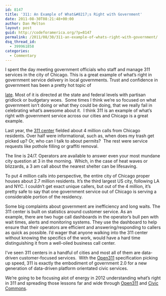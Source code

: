 ```yaml
---
id: 8147
title: '311: An Example of What&#8217;s Right with Government'
date: 2011-08-30T08:21:48+00:00
author: Dan Melton
layout: post
guid: http://codeforamerica.org/?p=8147
permalink: /2011/08/30/311-an-example-of-whats-right-with-government/
dsq_thread_id:
  - 399961858
categories:
  - Commentary
---
```

I spent the day meeting government officials who staff and manage 311 services in the city of Chicago. This is a great example of what&#8217;s right in government service delivery in local governments. <!--more-->Trust and confidence in government has been a pretty hot topic of 

[late](http://www.nytimes.com/2011/08/05/world/europe/05iht-letter05.html). Most of it is directed at the state and federal levels with partisan gridlock or budgetary woes.  Some times I think we&#8217;re so focused on what government isn&#8217;t doing or what they could be doing, that we really fail in celebrating what&#8217;s awesome about it.  I think 311 is an example of what&#8217;s right with government service across our cities and Chicago is a great example.

Last year, the [311 center](http://www.cityofchicago.org/city/en/depts/311.html) fielded about 4 million calls from Chicago residents. Over half were informational, such as, when does my trash get picked up? Or, who can I talk to about permits?  The rest were service requests like pothole filling or graffiti removal.

The line is 24/7. Operators are available to answer even your most mundane city question at 3 in the morning.  Which, in the case of heat waves or blizzards, a 3 am call about the nearest shelter can be lifesaving.

To put 4 million calls into perspective, the entire city of Chicago proper houses about 2.7 million residents. It&#8217;s the third largest US city, following LA and NYC. I couldn&#8217;t get exact unique callers, but out of the 4 million, it&#8217;s pretty safe to say that one government service out of Chicago is serving a considerable portion of the residency.

Some big complaints about government are inefficiency and long waits. The 311 center is built on statistics around customer service. As an example, there are two huge call dashboards in the operator&#8217;s bull pen with wait times, alerts and monitoring systems. They use the dashboard to help ensure that their operators are efficient and answering/responding to callers as quick as possible. I&#8217;d wager that anyone walking into the 311 center without knowing the specifics of the work, would have a hard time distinguishing it from a well-oiled business call center.

I&#8217;ve seen 311 centers in a handful of cities and most all of them are data-driven customer-focused services.  With the [Open311](http://www.open311.org) specification picking up speed, 311 is exactly the embodiment of government 2.0 for a new generation of data-driven platform orientated civic services.

We&#8217;re going to be focusing alot of energy in 2012 understanding what&#8217;s right in 311 and spreading those lessons far and wide through [Open311](http://www.open311.org) and [Civic Commons](http://www.civiccommons.org).